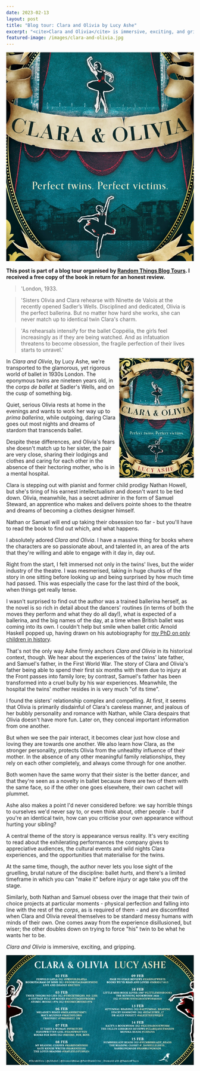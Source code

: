 ```yaml
---
date: 2023-02-13
layout: post
title: "Blog tour: Clara and Olivia by Lucy Ashe"
excerpt: "<cite>Clara and Olivia</cite> is immersive, exciting, and gripping."
featured-image: /images/clara-and-olivia.jpg
---
```


![Clara and Olivia](/images/clara-and-olivia.jpg)

**This post is part of a blog tour organised by [Random Things Blog Tours](http://randomthingsthroughmyletterbox.blogspot.com/p/services-to-publishers-authors-blog.html). I received a free copy of the book in return for an honest review.**

> 'London, 1933.

> 'Sisters Olivia and Clara rehearse with Ninette de Valois at the recently opened Sadler’s Wells. Disciplined and dedicated, Olivia is the perfect ballerina. But no matter how hard she works, she can never match up to identical twin Clara's charm.

> 'As rehearsals intensify for the ballet Coppélia, the girls feel increasingly as if they are being
watched. And as infatuation threatens to become obsession, the fragile perfection of their
lives starts to unravel.'

<img src="/images/clara-and-olivia-200.jpg" alt="Clara and Olivia" style="float: right; margin-bottom: 10px; margin-left: 10px;">

In <cite>Clara and Olivia</cite>, by Lucy Ashe, we're transported to the glamorous, yet rigorous world of ballet in 1930s London. The eponymous twins are nineteen years old, in the *corps de ballet* at Sadler's Wells, and on the cusp of something big.

Quiet, serious Olivia rests at home in the evenings and wants to work her way up to *prima ballerina*, while outgoing, daring Clara goes out most nights and dreams of stardom that transcends ballet.

Despite these differences, and Olivia's fears she doesn't match up to her sister, the pair are very close, sharing their lodgings and clothes and caring for each other in the absence of their hectoring mother, who is in a mental hospital.

Clara is stepping out with pianist and former child prodigy Nathan Howell, but she's tiring of his earnest intellectualism and doesn't want to be tied down. Olivia, meanwhile, has a secret admirer in the form of Samuel Steward, an apprentice who makes and delivers pointe shoes to the theatre and dreams of becoming a clothes designer himself.

Nathan or Samuel will end up taking their obsession too far - but you'll have to read the book to find out which, and what happens.

I absolutely adored <cite>Clara and Olivia</cite>. I have a massive thing for books where the characters are so passionate about, and talented in, an area of the arts that they're willing and able to engage with it day in, day out.

Right from the start, I felt immersed not only in the twins' lives, but the wider industry of the theatre. I was mesmerised, taking in huge chunks of the story in one sitting before looking up and being surprised by how much time had passed. This was especially the case for the last third of the book, when things get really tense.

I wasn't surprised to find out the author was a trained ballerina herself, as the novel is so rich in detail about the dancers' routines (in terms of both the moves they perform and what they do all day!), what is expected of a ballerina, and the big names of the day, at a time when British ballet was coming into its own. I couldn't help but smile when ballet critic Arnold Haskell popped up, having drawn on his autobiography for [my PhD on only children in history](/about-my-phd/).

That's not the only way Ashe firmly anchors <cite>Clara and Olivia</cite> in its historical context, though. We hear about the experiences of the twins' late father, and Samuel's father, in the First World War. The story of Clara and Olivia's father being able to spend their first six months with them due to injury at the Front passes into family lore; by contrast, Samuel's father has been transformed into a cruel bully by his war experiences. Meanwhile, the hospital the twins' mother resides in is very much "of its time".

I found the sisters' relationship complex and compelling. At first, it seems that Olivia is primarily disdainful of Clara's careless manner, and jealous of her bubbly personality and romance with Nathan, while Clara despairs that Olivia doesn't have more fun. Later on, they conceal important information from one another.

But when we see the pair interact, it becomes clear just how close and loving they are towards one another. We also learn how Clara, as the stronger personality, protects Olivia from the unhealthy influence of their mother. In the absence of any other meaningful family relationships, they rely on each other completely, and always come through for one another.

Both women have the same worry that their sister is the better dancer, and that they're seen as a novelty in ballet because there are two of them with the same face, so if the other one goes elsewhere, their own cachet will plummet.

Ashe also makes a point I'd never considered before: we say horrible things to ourselves we'd never say to, or even think about, other people - but if you're an identical twin, how can you criticise your own appearance without hurting your sibling?

A central theme of the story is appearance versus reality. It's very exciting to read about the exhilerating performances the company gives to appreciative audiences, the cultural events and wild nights Clara experiences, and the opportunities that materialise for the twins.

At the same time, though, the author never lets you lose sight of the gruelling, brutal nature of the discipline: ballet *hurts*, and there's a limited timeframe in which you can "make it" before injury or age take you off the stage.

Similarly, both Nathan and Samuel obsess over the image that their twin of choice projects at particular moments - physical perfection and falling into line with the rest of the *corps*, as is required of them - and are discomfited when Clara and Olivia reveal themselves to be standard messy humans with minds of their own. One comes away from the experience disillusioned, but wiser; the other doubles down on trying to force "his" twin to be what he wants her to be.

<cite>Clara and Olivia</cite> is immersive, exciting, and gripping.

![Clara and Olivia blog tour banner](/images/clara-and-olivia-banner.jpg)